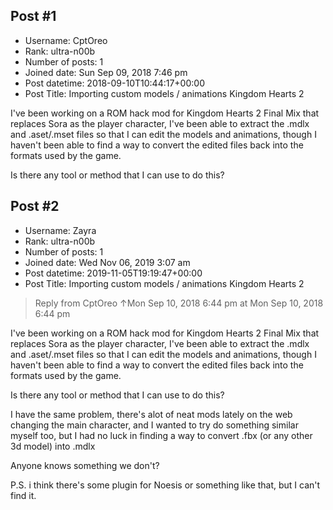 ## Post #1
- Username: CptOreo
- Rank: ultra-n00b
- Number of posts: 1
- Joined date: Sun Sep 09, 2018 7:46 pm
- Post datetime: 2018-09-10T10:44:17+00:00
- Post Title: Importing custom models / animations Kingdom Hearts 2

I've been working on a ROM hack mod for Kingdom Hearts 2 Final Mix that replaces Sora as the player character, I've been able to extract the .mdlx and .aset/.mset files so that I can edit the models and animations, though I haven't been able to find a way to convert the edited files back into the formats used by the game.

Is there any tool or method that I can use to do this?
## Post #2
- Username: Zayra
- Rank: ultra-n00b
- Number of posts: 1
- Joined date: Wed Nov 06, 2019 3:07 am
- Post datetime: 2019-11-05T19:19:47+00:00
- Post Title: Importing custom models / animations Kingdom Hearts 2

> Reply from CptOreo ↑Mon Sep 10, 2018 6:44 pm at Mon Sep 10, 2018 6:44 pm
>
> 
I've been working on a ROM hack mod for Kingdom Hearts 2 Final Mix that replaces Sora as the player character, I've been able to extract the .mdlx and .aset/.mset files so that I can edit the models and animations, though I haven't been able to find a way to convert the edited files back into the formats used by the game.

Is there any tool or method that I can use to do this?

I have the same problem, there's alot of neat mods lately on the web changing the main character, and I wanted to try do something similar myself too, but I had no luck in finding a way to convert .fbx (or any other 3d model) into .mdlx

Anyone knows something we don't?   

P.S. i think there's some plugin for Noesis or something like that, but I can't find it.
